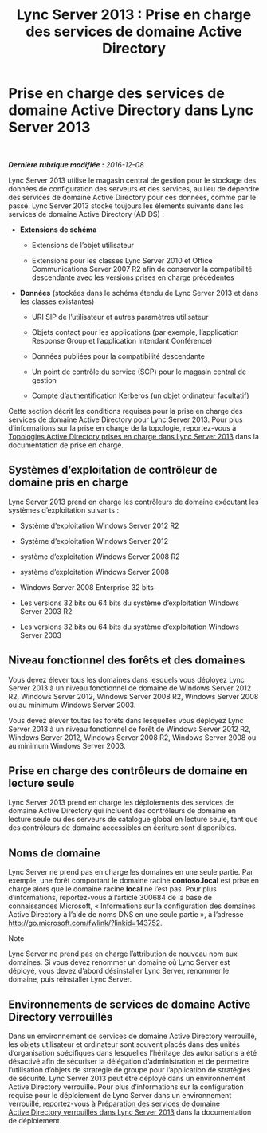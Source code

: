 ﻿---
title: 'Lync Server 2013 : Prise en charge des services de domaine Active Directory'
TOCTitle: Prise en charge des services de domaine Active Directory
ms:assetid: aeb62d5e-e424-473a-b795-9452150c98dd
ms:mtpsurl: https://technet.microsoft.com/fr-fr/library/Gg412831(v=OCS.15)
ms:contentKeyID: 49298518
ms.date: 12/10/2016
mtps_version: v=OCS.15
ms.translationtype: HT
---

# Prise en charge des services de domaine Active Directory dans Lync Server 2013

 

_**Dernière rubrique modifiée :** 2016-12-08_

Lync Server 2013 utilise le magasin central de gestion pour le stockage des données de configuration des serveurs et des services, au lieu de dépendre des services de domaine Active Directory pour ces données, comme par le passé. Lync Server 2013 stocke toujours les éléments suivants dans les services de domaine Active Directory (AD DS) :

  - **Extensions de schéma**
    
      - Extensions de l’objet utilisateur
    
      - Extensions pour les classes Lync Server 2010 et Office Communications Server 2007 R2 afin de conserver la compatibilité descendante avec les versions prises en charge précédentes

  - **Données** (stockées dans le schéma étendu de Lync Server 2013 et dans les classes existantes)
    
      - URI SIP de l’utilisateur et autres paramètres utilisateur
    
      - Objets contact pour les applications (par exemple, l’application Response Group et l’application Intendant Conférence)
    
      - Données publiées pour la compatibilité descendante
    
      - Un point de contrôle du service (SCP) pour le magasin central de gestion
    
      - Compte d’authentification Kerberos (un objet ordinateur facultatif)

Cette section décrit les conditions requises pour la prise en charge des services de domaine Active Directory pour Lync Server 2013. Pour plus d’informations sur la prise en charge de la topologie, reportez-vous à [Topologies Active Directory prises en charge dans Lync Server 2013](lync-server-2013-supported-active-directory-topologies.md) dans la documentation de prise en charge.

## Systèmes d’exploitation de contrôleur de domaine pris en charge

Lync Server 2013 prend en charge les contrôleurs de domaine exécutant les systèmes d’exploitation suivants :

  - Système d’exploitation Windows Server 2012 R2

  - Système d’exploitation Windows Server 2012

  - système d’exploitation Windows Server 2008 R2

  - système d’exploitation Windows Server 2008

  - Windows Server 2008 Enterprise 32 bits

  - Les versions 32 bits ou 64 bits du système d’exploitation Windows Server 2003 R2

  - Les versions 32 bits ou 64 bits du système d’exploitation Windows Server 2003

## Niveau fonctionnel des forêts et des domaines

Vous devez élever tous les domaines dans lesquels vous déployez Lync Server 2013 à un niveau fonctionnel de domaine de Windows Server 2012 R2, Windows Server 2012, Windows Server 2008 R2, Windows Server 2008 ou au minimum Windows Server 2003.

Vous devez élever toutes les forêts dans lesquelles vous déployez Lync Server 2013 à un niveau fonctionnel de forêt de Windows Server 2012 R2, Windows Server 2012, Windows Server 2008 R2, Windows Server 2008 ou au minimum Windows Server 2003.

## Prise en charge des contrôleurs de domaine en lecture seule

Lync Server 2013 prend en charge les déploiements des services de domaine Active Directory qui incluent des contrôleurs de domaine en lecture seule ou des serveurs de catalogue global en lecture seule, tant que des contrôleurs de domaine accessibles en écriture sont disponibles.

## Noms de domaine

Lync Server ne prend pas en charge les domaines en une seule partie. Par exemple, une forêt comportant le domaine racine **contoso.local** est prise en charge alors que le domaine racine **local** ne l’est pas. Pour plus d’informations, reportez-vous à l’article 300684 de la base de connaissances Microsoft, « Informations sur la configuration des domaines Active Directory à l’aide de noms DNS en une seule partie », à l’adresse <http://go.microsoft.com/fwlink/?linkid=143752>.

> [!note]  
> Lync Server ne prend pas en charge l’attribution de nouveau nom aux domaines. Si vous devez renommer un domaine où Lync Server est déployé, vous devez d’abord désinstaller Lync Server, renommer le domaine, puis réinstaller Lync Server.

## Environnements de services de domaine Active Directory verrouillés

Dans un environnement de services de domaine Active Directory verrouillé, les objets utilisateur et ordinateur sont souvent placés dans des unités d’organisation spécifiques dans lesquelles l’héritage des autorisations a été désactivé afin de sécuriser la délégation d’administration et de permettre l’utilisation d’objets de stratégie de groupe pour l’application de stratégies de sécurité. Lync Server 2013 peut être déployé dans un environnement Active Directory verrouillé. Pour plus d’informations sur la configuration requise pour le déploiement de Lync Server dans un environnement verrouillé, reportez-vous à [Préparation des services de domaine Active Directory verrouillés dans Lync Server 2013](lync-server-2013-preparing-a-locked-down-active-directory-domain-services.md) dans la documentation de déploiement.

